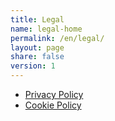 ```yaml
---
title: Legal
name: legal-home
permalink: /en/legal/
layout: page
share: false
version: 1
---
```


 - [Privacy Policy]
 - [Cookie Policy]

[Privacy Policy]: /en/legal/privacy
[Cookie Policy]: /en/legal/cookie
